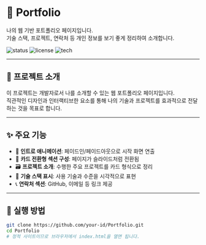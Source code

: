 # 📌 Portfolio

나의 웹 기반 포트폴리오 페이지입니다.  
기술 스택, 프로젝트, 연락처 등 개인 정보를 보기 좋게 정리하여 소개합니다.

![status](https://img.shields.io/badge/status-in%20progress-yellow)
![license](https://img.shields.io/badge/license-MIT-green)
![tech](https://img.shields.io/badge/stack-HTML%2FCSS%2FJS%2FTS-blue)

---

## 📂 프로젝트 소개

이 프로젝트는 개발자로서 나를 소개할 수 있는 웹 포트폴리오 페이지입니다.  
직관적인 디자인과 인터랙티브한 요소를 통해 나의 기술과 프로젝트를 효과적으로 전달하는 것을 목표로 합니다.

---

## ✨ 주요 기능

- 🎨 **인트로 애니메이션**: 페이드인/페이드아웃으로 시작 화면 연출
- 🧩 **카드 전환형 섹션 구성**: 페이지가 슬라이드처럼 전환됨
- 🗃️ **프로젝트 소개**: 수행한 주요 프로젝트를 카드 형식으로 정리
- 📝 **기술 스택 표시**: 사용 기술과 수준을 시각적으로 표현
- 📞 **연락처 섹션**: GitHub, 이메일 등 링크 제공

---

## 🚀 실행 방법

```bash
git clone https://github.com/your-id/Portfolio.git
cd Portfolio
# 정적 사이트이므로 브라우저에서 index.html을 열면 됩니다.
